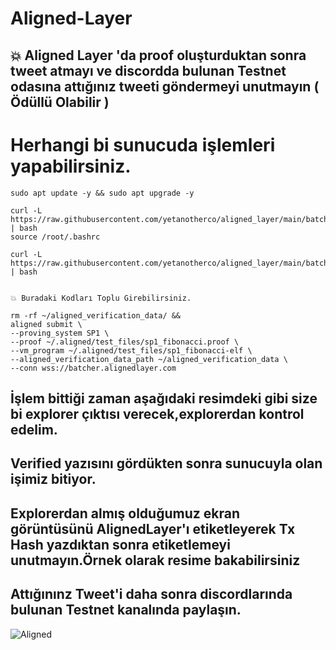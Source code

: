 # Aligned-Layer

## 💥 Aligned Layer 'da proof oluşturduktan sonra tweet atmayı ve discordda bulunan Testnet odasına attığınız tweeti göndermeyi unutmayın ( Ödüllü Olabilir )

# Herhangi bi sunucuda işlemleri yapabilirsiniz.

```console
sudo apt update -y && sudo apt upgrade -y

curl -L https://raw.githubusercontent.com/yetanotherco/aligned_layer/main/batcher/aligned/install_aligned.sh | bash
source /root/.bashrc

curl -L https://raw.githubusercontent.com/yetanotherco/aligned_layer/main/batcher/aligned/get_proof_test_files.sh | bash
```

```console

💥 Buradaki Kodları Toplu Girebilirsiniz.

rm -rf ~/aligned_verification_data/ &&
aligned submit \
--proving_system SP1 \
--proof ~/.aligned/test_files/sp1_fibonacci.proof \
--vm_program ~/.aligned/test_files/sp1_fibonacci-elf \
--aligned_verification_data_path ~/aligned_verification_data \
--conn wss://batcher.alignedlayer.com
```
## İşlem bittiği zaman aşağıdaki resimdeki gibi size bi explorer çıktısı verecek,explorerdan kontrol edelim.
## Verified yazısını gördükten sonra sunucuyla olan işimiz bitiyor.

## Explorerdan almış olduğumuz ekran görüntüsünü AlignedLayer'ı etiketleyerek Tx Hash yazdıktan sonra etiketlemeyi unutmayın.Örnek olarak resime bakabilirsiniz



## Attığınınz Tweet'i daha sonra discordlarında bulunan Testnet kanalında paylaşın.

![Aligned](https://github.com/Testnetnodes/Aligned-Layer/assets/115115403/baf79817-df65-47ce-9fa1-a824ce2748bf)

